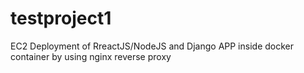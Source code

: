 # testproject1
EC2 Deployment of  RreactJS/NodeJS and Django APP inside docker container by using nginx reverse proxy
